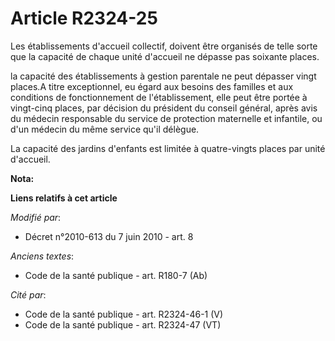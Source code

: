 # Article R2324-25

Les établissements d'accueil collectif, doivent être organisés de telle sorte que la capacité de chaque unité d'accueil ne
dépasse pas soixante places.

la capacité des établissements à gestion parentale ne peut dépasser vingt places.A titre exceptionnel, eu égard aux besoins
des familles et aux conditions de fonctionnement de l'établissement, elle peut être portée à vingt-cinq places, par décision
du président du conseil général, après avis du médecin responsable du service de protection maternelle et infantile, ou d'un
médecin du même service qu'il délègue.

La capacité des jardins d'enfants est limitée à quatre-vingts places par unité d'accueil.

**Nota:**



**Liens relatifs à cet article**

_Modifié par_:

  - Décret n°2010-613 du 7 juin 2010 - art. 8

_Anciens textes_:

  - Code de la santé publique - art. R180-7 (Ab)

_Cité par_:

  - Code de la santé publique - art. R2324-46-1 (V)
  - Code de la santé publique - art. R2324-47 (VT)
